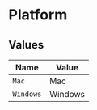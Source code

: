 # Platform


## Values

| Name      | Value     |
| --------- | --------- |
| `Mac`     | Mac       |
| `Windows` | Windows   |